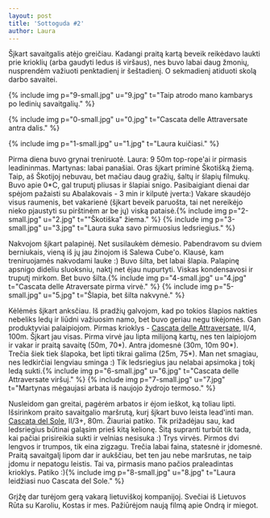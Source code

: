 ```yaml
---
layout: post
title: 'Sottoguda #2'
author: Laura
---
```


Šįkart savaitgalis atėjo greičiau. Kadangi praitą kartą beveik reikėdavo laukti prie krioklių (arba gaudyti ledus iš viršaus), nes buvo labai daug žmonių, nusprendėm važiuoti penktadienį ir šeštadienį. O sekmadienį atiduoti skolą darbo savaitei.

{% include img p="9-small.jpg" u="9.jpg" t="Taip atrodo mano kambarys po ledinių savaitgalių." %}
<!--break-->

{% include img p="0-small.jpg" u="0.jpg" t="Cascata delle Attraversate antra dalis." %}

{% include img p="1-small.jpg" u="1.jpg" t="Laura kuičiasi." %}

Pirma diena buvo grynai treniruotė. Laura: 9 50m top-rope'ai ir pirmasis leadininmas. Martynas: labai panašiai. Oras šįkart priminė Škotišką žiemą. Taip, aš Škotijoj nebuvau, bet mačiau daug gražių, šaltų ir šlapių filmukų. Buvo apie 0*C, gal truputį pliusas ir šlapiai snigo. Pasibaigiant dienai dar spėjom pažaisti su Abalakovais - 3 min ir kilputė įverta:) Vakare skaudėjo visus raumenis, bet vakarienė (šįkart beveik paruošta, tai net nereikėjo nieko pjaustyti su pirštinėm ar be jų) viską pataisė.{% include img p="2-small.jpg" u="2.jpg" t="\"Škotiška\" žiema." %}
{% include img p="3-small.jpg" u="3.jpg" t="Laura suka savo pirmuosius ledsriegius." %}

Nakvojom šįkart palapinėj. Net susilaukėm dėmesio. Pabendravom su dviem berniukais, vieną iš jų jau žinojom iš Salewa Cube'o. Klausė, kam treniruojamės nakvodami lauke :) Buvo šilta, bet labai šlapia. Palapinę apsnigo dideliu sluoksniu, naktį net ėjau nupurtyti. Viskas kondensavosi ir truputį mirkom. Bet buvo šilta.{% include img p="4-small.jpg" u="4.jpg" t="Cascata delle Atraversate pirma virvė." %}
{% include img p="5-small.jpg" u="5.jpg" t="Šlapia, bet šilta nakvynė." %}

Kėlėmės šįkart anksčiau. Iš pradžių galvojom, kad po tokios šlapios nakties nebeliks ledų ir liūdni važiuosim namo, bet buvo geriau negu tikėjomės. Gan produktyviai palaipiojom. Pirmas krioklys - [Cascata delle Attraversate](http://www.planetmountain.com/english/Ice/vie/itineraries/scheda.php?lang=eng&id_tipologia=39&comefrom=search&id_itinerario=651&pagina=1&gruppo=&cima=&nome=), II/4, 100m. Šįkart jau visas. Pirma virvė jau lipta milijoną kartų, nes ten laipiojom ir vakar ir praitą savaitę (50m, 70*). Antra įdomesnė (30m, 10m 90*).  Trečia šiek tiek šlapoka, bet lipti tikrai galima (25m, 75*). Man net smagiau, nes ledkirčiai lengviau sminga :) Tik ledsriegius jau nelabai apsimoka į tokį ledą sukti.{% include img p="6-small.jpg" u="6.jpg" t="Cascata delle Attraversate viršuj." %}
{% include img p="7-small.jpg" u="7.jpg" t="Martynas mėgaujasi arbata iš naujojo žydrojo termoso." %}

Nusleidom gan greitai, pagėrėm arbatos ir ėjom ieškot, ką toliau lipti. Išsirinkom praito savaitgalio maršrutą, kurį šįkart buvo leista lead'inti man. [Cascata del Sole](http://www.planetmountain.com/english/Ice/vie/itineraries/scheda.php?lang=eng&id_tipologia=39&comefrom=search&id_itinerario=594&pagina=1&gruppo=&cima=&nome=), II/3+, 80m. Žiauriai patiko. Tik prižadėjau sau, kad ledsriegius būtinai galąsim prieš kitą kelionę. Šitą supranti turbūt tik tada, kai pačiai prisireikia sukti ir velnias nesisuka :) Trys virvės. Pirmos dvi lengvos ir trumpos, tik eina zigzagu. Trečia labai faina, statesnė ir įdomesnė. Praitą savaitgalį lipom dar ir aukščiau, bet ten jau nebe maršrutas, ne taip įdomu ir nepatogu leistis. Tai va, pirmasis mano pačios praleadintas krioklys. Patiko :){% include img p="8-small.jpg" u="8.jpg" t="Laura leidžiasi nuo Cascata del Sole." %}

Grįžę dar turėjom gerą vakarą lietuviškoj kompanijoj. Svečiai iš Lietuvos Rūta su Karoliu, Kostas ir mes. Pažiūrėjom naują filmą apie Ondrą ir miegot.
